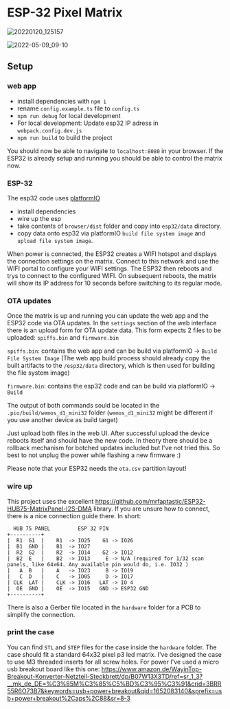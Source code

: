 # ESP-32 Pixel Matrix
![20220120_125157](https://user-images.githubusercontent.com/3353071/167358525-23218d44-c39b-4bd0-a9f9-8234161531a9.jpeg)


![2022-05-09_09-10](https://user-images.githubusercontent.com/3353071/167358409-bda87fc2-24e8-4b76-ae95-3840c33580ec.png)


## Setup

### web app
- install dependencies with `npm i`
- rename `config.example.ts` file to `config.ts`
- `npm run debug` for local development 
- For local development: Update esp32 IP adress in `webpack.config.dev.js`
- `npm run build` to build the project

You should now be able to navigate to `localhost:8080` in your browser. If the ESP32 is already setup and running you should be able to control the matrix now.

### ESP-32

The esp32 code uses [platformIO](https://platformio.org/)

- install dependencies
- wire up the esp
- take contents of `browser/dist` folder and copy into `esp32/data` directory. 
- copy data onto esp32 via platformIO `build file system image` and `upload file system image`. 

When power is connected, the ESP32 creates a WIFI hotspot and displays the connection settings on the matrix. Connect to this network and use the WIFI portal to configure your WIFI settings. The ESP32 then reboots and trys to connect to the configured WIFI. On subsequent reboots, the matrix will show its IP address for 10 seconds before switching to its regular mode.

### OTA updates
Once the matrix is up and running you can update the web app and the ESP32 code via OTA updates. 
In the `settings` section of the web interface there is an upload form for OTA update data. This form expects 2 files to be uploaded: 
`spiffs.bin` and `firmware.bin`

`spiffs.bin`: contains the web app and can be build via platformIO -> `Build File System Image` 
(The web app build process should already copy the built artifacts to the `/esp32/data` directory, which is then used for building the file system image)

`firmware.bin`: contains the esp32 code and can be build via platformIO -> `Build`

The output of both commands sould be located in the `.pio/build/wemos_d1_mini32` folder (`wemos_d1_mini32` might be different if you use another device as build target)

Just upload both files in the web UI. After successful upload the device reboots itself and should have the new code. In theory there should be a rollback mechanism for botched updates included but I've not tried this. So best to not unplug the power while flashing a new firmware :) 

Please note that your ESP32 needs the `ota.csv` partition layout!

### wire up 

This project uses the excellent https://github.com/mrfaptastic/ESP32-HUB75-MatrixPanel-I2S-DMA library. If you are unsure how to connect, there is a nice connection guide there. 
In short: 

```
  HUB 75 PANEL         ESP 32 PIN
+----------+
|  R1  G1  |    R1  -> IO25    G1 -> IO26
|  B1  GND |    B1  -> IO27
|  R2  G2  |    R2  -> IO14    G2 -> IO12
|  B2  E   |    B2  -> IO13     E -> N/A (required for 1/32 scan panels, like 64x64. Any available pin would do, i.e. IO32 )
|   A  B   |    A   -> IO23     B -> IO19
|   C  D   |    C   -> IO05     D -> IO17
| CLK  LAT |    CLK -> IO16   LAT -> IO 4
|  OE  GND |    OE  -> IO15   GND -> ESP32 GND
+----------+
```

There is also a Gerber file located in the `hardware` folder for a PCB to simplify the connection.

### print the case

You can find `STL` and `STEP` files for the case inside the `hardware` folder.
The case should fit a standard 64x32 pixel p3 led matrix.
I've designed the case to use M3 threaded inserts for all screw holes. 
For power I've used a micro usb breakout board like this one: https://www.amazon.de/WayinTop-Breakout-Konverter-Netzteil-Steckbrett/dp/B07W13X3TD/ref=sr_1_3?__mk_de_DE=%C3%85M%C3%85%C5%BD%C3%95%C3%91&crid=3BRR55R6O73B7&keywords=usb+power+breakout&qid=1652083140&sprefix=usb+power+breakout%2Caps%2C88&sr=8-3
